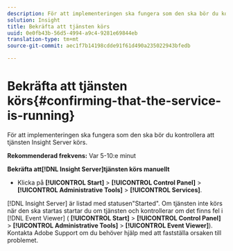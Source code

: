 ```yaml
---
description: För att implementeringen ska fungera som den ska bör du kontrollera att tjänsten Insight Server körs.
solution: Insight
title: Bekräfta att tjänsten körs
uuid: 0e0fb43b-56d5-4994-a9c4-9281e69844eb
translation-type: tm+mt
source-git-commit: aec1f7b14198cdde91f61d490a235022943bfedb

---
```



# Bekräfta att tjänsten körs{#confirming-that-the-service-is-running}

För att implementeringen ska fungera som den ska bör du kontrollera att tjänsten Insight Server körs.

**Rekommenderad frekvens:** Var 5-10:e minut

**Bekräfta att[!DNL Insight Server]tjänsten körs manuellt**

* Klicka på **[!UICONTROL Start]** > **[!UICONTROL Control Panel]** > **[!UICONTROL Administrative Tools]** > **[!UICONTROL Services]**.

[!DNL Insight Server] är listad med statusen&quot;Started&quot;. Om tjänsten inte körs när den ska startas startar du om tjänsten och kontrollerar om det finns fel i [!DNL Event Viewer] ( **[!UICONTROL Start]** > **[!UICONTROL Control Panel]** > **[!UICONTROL Administrative Tools]** > **[!UICONTROL Event Viewer]**). Kontakta Adobe Support om du behöver hjälp med att fastställa orsaken till problemet.
